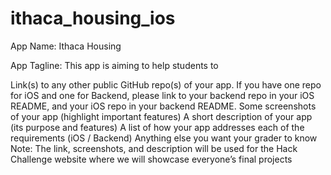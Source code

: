 # ithaca_housing_ios

App Name: Ithaca Housing

App Tagline: This app is aiming to help students to 

Link(s) to any other public GitHub repo(s) of your app. If you have one repo for iOS and one for Backend, please link to your backend repo in your iOS README, and your iOS repo in your backend README.
Some screenshots of your app (highlight important features)
A short description of your app (its purpose and features)
A list of how your app addresses each of the requirements (iOS / Backend)
Anything else you want your grader to know
Note: The link, screenshots, and description will be used for the Hack Challenge website where we will showcase everyone’s final projects
